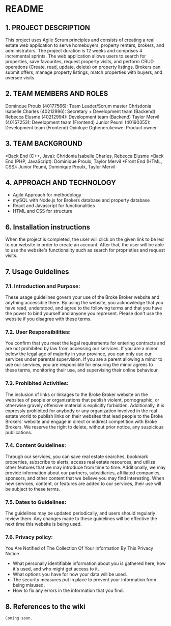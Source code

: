 # README
## 1. PROJECT DESCRIPTION 
This project uses Agile Scrum principles and consists of creating a real estate web application 
to serve homebuyers, property renters, brokers, and administrators. 
The project duration is 12 weeks and comprises 4 incremental sprints. 
The web application allows users to search for properties, save favourites, 
request property visits, and perform CRUD operations (Create, read, update, delete) on property listings. 
Brokers can submit offers, manage property listings, match properties with buyers, and oversee visits.

## 2. TEAM MEMBERS AND ROLES
Dominque Proulx (40177566): Team Leader/Scrum master
Chrisdonia Isabelle Charles (40212996): Secretary + Development team (Backend)
Rebecca Elusme (40212994): Development team (Backend)
Taylor Mervil (40157253): Development team (Frontend)
Junior Peumi (40190355): Development team (Frontend)
Oyinloye Oghenerukevwe: Product owner

## 3. TEAM BACKGROUND
*Back End (C++, Java): Chridonia Isabelle Charles, Rebecca Elusme
*Back End (PHP, JavaScript): Dominique Proulx, Taylor Mervil
*Front End (HTML, CSS): Junior Peumi, Dominique Proulx, Taylor Mervil


## 4. APPROACH AND TECHNOLOGY
* Agile Approach for methodology 
*	mySQL with Node.js for Brokers database and property database
*  React and Javascript for functionalities
*  HTML and CSS for structure



## 6. Installation instructions
   When the project is completed, the user will click on the given link to be led to our website in order to create an account.
   After that, the user will be able to use the website's functionality such as search for proprieties and request visits.
   
## 7. 	Usage Guidelines

### 7.1.	Introduction and Purpose:

These usage guidelines govern your use of the Broke Broker website and anything accessible there. By using the website, you acknowledge that you have read, understood, and agree to the following terms and that you have the power to bind yourself and anyone you represent. Please don't use the website if you disagree with these terms.

### 7.2.	User Responsibilities:

You confirm that you meet the legal requirements for entering contracts and are not prohibited by law from accessing our services. If you are a minor below the legal age of majority in your province, you can only use our services under parental supervision. If you are a parent allowing a minor to use our services, you are responsible for ensuring the minor agrees to these terms, monitoring their use, and supervising their online behaviour.

### 7.3.	Prohibited Activities:
The inclusion of links or linkages to the Broke Broker website on the websites of people or organizations that publish violent, pornographic, or otherwise gravely offensive material is explicitly forbidden. Additionally, it is expressly prohibited for anybody or any organization involved in the real estate world to publish links on their websites that lead people to the Broke Brokers' website and engage in direct or indirect competition with Broke Brokers. We reserve the right to delete, without prior notice, any suspicious publications.

### 7.4.	Content Guidelines:

Through our services, you can save real estate searches, bookmark properties, subscribe to alerts, access real estate resources, and utilize other features that we may introduce from time to time. Additionally, we may provide information about our partners, subsidiaries, affiliated companies, sponsors, and other content that we believe you may find interesting. When new services, content, or features are added to our services, their use will be subject to these terms.

### 7.5.	Dates to Guidelines:
The guidelines may be updated periodically, and users should regularly review them.
Any changes made to these guidelines will be effective the next time this website is being used.

### 7.6.	Privacy policy: 

You Are Notified of The Collection Of Your Information By This Privacy Notice
-	What personally identifiable information about you is gathered here, how it's used, and who might get access to it.
-	What options you have for how your data will be used.
-	The security measures put in place to prevent your information from being misused.
-	How to fix any errors in the information that you find.

   	
## 8. 	References to the wiki
    Coming soon.
